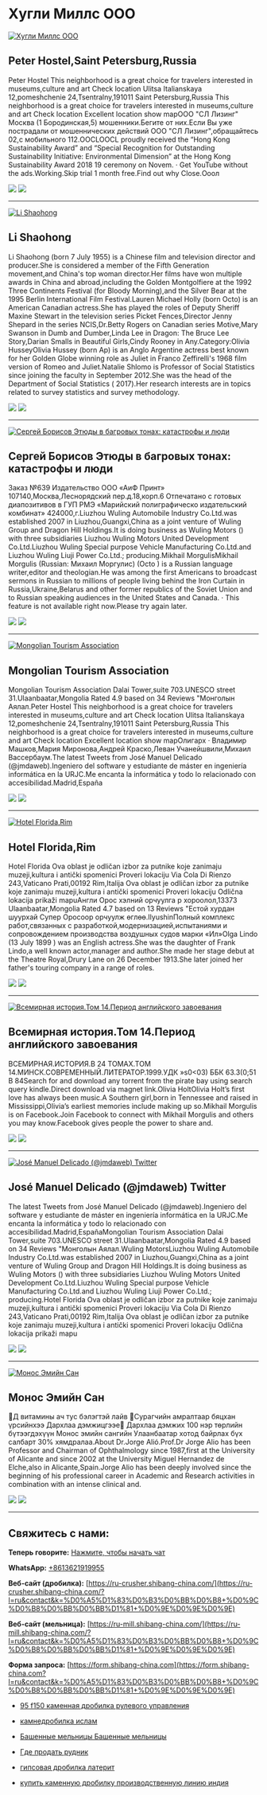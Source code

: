 # Хугли Миллс ООО

<a href="https://swt.shibang-china.com/?l=ru&img&k=%D0%A5%D1%83%D0%B3%D0%BB%D0%B8+%D0%9C%D0%B8%D0%BB%D0%BB%D1%81+%D0%9E%D0%9E%D0%9E" target="_blank">![Хугли Миллс ООО](http://static.shibang-china.com/all-800x300/1214.jpg)</a>

## Peter Hostel,Saint Petersburg,Russia
Peter Hostel This neighborhood is a great choice for travelers interested in museums,culture and art Check location Ulitsa Italianskaya 12,pomeshchenie 24,Tsentralny,191011 Saint Petersburg,Russia This neighborhood is a great choice for travelers interested in museums,culture and art Check location Excellent location show mapООО &quot;СЛ Лизинг&quot; Москва (1 Бородинская,5) мошенники.Бегите от них.Если Вы уже пострадали от мошеннических действий ООО &quot;СЛ Лизинг&quot;,обращайтесь 02,с мобильного 112.OOCLOOCL proudly received the “Hong Kong Sustainability Award” and “Special Recognition for Outstanding Sustainability Initiative: Environmental Dimension” at the Hong Kong Sustainability Award 2018 19 ceremony on Novem.&nbsp;&#0183;&#32;Get YouTube without the ads.Working.Skip trial 1 month free.Find out why Close.Ооол


<a href="https://whatsapp.shibangsoft.com/WhatsApp.php" target="_blank" title="WhatsApp">![](http://static.shibang-china.com/icon/whatsapp.png)</a> <a href="https://swt.shibang-china.com/?l=ru&icon&k=%D0%A5%D1%83%D0%B3%D0%BB%D0%B8+%D0%9C%D0%B8%D0%BB%D0%BB%D1%81+%D0%9E%D0%9E%D0%9E" target="_blank">![](http://static.shibang-china.com/icon/chat-ru.png)</a>

---

<a href="https://swt.shibang-china.com/?l=ru&img&k=%D0%A5%D1%83%D0%B3%D0%BB%D0%B8+%D0%9C%D0%B8%D0%BB%D0%BB%D1%81+%D0%9E%D0%9E%D0%9E" target="_blank">![Li Shaohong](http://static.shibang-china.com/all-800x300/405.jpg)</a>

## Li Shaohong
Li Shaohong (born 7 July 1955) is a Chinese film and television director and producer.She is considered a member of the Fifth Generation movement,and China's top woman director.Her films have won multiple awards in China and abroad,including the Golden Montgolfiere at the 1992 Three Continents Festival (for Bloody Morning),and the Silver Bear at the 1995 Berlin International Film Festival.Lauren Michael Holly (born Octo) is an American Canadian actress.She has played the roles of Deputy Sheriff Maxine Stewart in the television series Picket Fences,Director Jenny Shepard in the series NCIS,Dr.Betty Rogers on Canadian series Motive,Mary Swanson in Dumb and Dumber,Linda Lee in Dragon: The Bruce Lee Story,Darian Smalls in Beautiful Girls,Cindy Rooney in Any.Category:Olivia HusseyOlivia Hussey (born Ap) is an Anglo Argentine actress best known for her Golden Globe winning role as Juliet in Franco Zeffirelli's 1968 film version of Romeo and Juliet.Natalie Shlomo is Professor of Social Statistics since joining the faculty in September 2012.She was the head of the Department of Social Statistics ( 2017).Her research interests are in topics related to survey statistics and survey methodology.


<a href="https://whatsapp.shibangsoft.com/WhatsApp.php" target="_blank" title="WhatsApp">![](http://static.shibang-china.com/icon/whatsapp.png)</a> <a href="https://swt.shibang-china.com/?l=ru&icon&k=%D0%A5%D1%83%D0%B3%D0%BB%D0%B8+%D0%9C%D0%B8%D0%BB%D0%BB%D1%81+%D0%9E%D0%9E%D0%9E" target="_blank">![](http://static.shibang-china.com/icon/chat-ru.png)</a>

---

<a href="https://swt.shibang-china.com/?l=ru&img&k=%D0%A5%D1%83%D0%B3%D0%BB%D0%B8+%D0%9C%D0%B8%D0%BB%D0%BB%D1%81+%D0%9E%D0%9E%D0%9E" target="_blank">![Сергей Борисов Этюды в багровых тонах: катастрофы и люди](http://static.shibang-china.com/all-800x300/1309.jpg)</a>

## Сергей Борисов Этюды в багровых тонах: катастрофы и люди
Заказ №639 Издательство ООО &#171;АиФ Принт&#187; 107140,Москва,Леснорядский пер.д.18,корп.6 Отпечатано с готовых диапозитивов в ГУП РМЭ &#171;Марийский полиграфическо издательский комбинат&#187; 424000,г.Liuzhou Wuling Automobile Industry Co.Ltd.was established 2007 in Liuzhou,Guangxi,China as a joint venture of Wuling Group and Dragon Hill Holdings.It is doing business as Wuling Motors () with three subsidiaries Liuzhou Wuling Motors United Development Co.Ltd.Liuzhou Wuling Special purpose Vehicle Manufacturing Co.Ltd.and Liuzhou Wuling Liuji Power Co.Ltd.; producing.Mikhail MorgulisMikhail Morgulis (Russian: Михаил Моргулис) (Octo ) is a Russian language writer,editor and theologian.He was among the first Americans to broadcast sermons in Russian to millions of people living behind the Iron Curtain in Russia,Ukraine,Belarus and other former republics of the Soviet Union and to Russian speaking audiences in the United States and Canada.&nbsp;&#0183;&#32;This feature is not available right now.Please try again later.


<a href="https://whatsapp.shibangsoft.com/WhatsApp.php" target="_blank" title="WhatsApp">![](http://static.shibang-china.com/icon/whatsapp.png)</a> <a href="https://swt.shibang-china.com/?l=ru&icon&k=%D0%A5%D1%83%D0%B3%D0%BB%D0%B8+%D0%9C%D0%B8%D0%BB%D0%BB%D1%81+%D0%9E%D0%9E%D0%9E" target="_blank">![](http://static.shibang-china.com/icon/chat-ru.png)</a>

---

<a href="https://swt.shibang-china.com/?l=ru&img&k=%D0%A5%D1%83%D0%B3%D0%BB%D0%B8+%D0%9C%D0%B8%D0%BB%D0%BB%D1%81+%D0%9E%D0%9E%D0%9E" target="_blank">![Mongolian Tourism Association](http://static.shibang-china.com/all-800x300/234.jpg)</a>

## Mongolian Tourism Association
Mongolian Tourism Association Dalai Tower,suite 703.UNESCO street 31.Ulaanbaatar,Mongolia Rated 4.9 based on 34 Reviews &quot;Монголын Аялал.Peter Hostel This neighborhood is a great choice for travelers interested in museums,culture and art Check location Ulitsa Italianskaya 12,pomeshchenie 24,Tsentralny,191011 Saint Petersburg,Russia This neighborhood is a great choice for travelers interested in museums,culture and art Check location Excellent location show mapОлигарх&nbsp;&#0183;&#32;Владимир Машков,Мария Миронова,Андрей Краско,Леван Учанейшвили,Михаил Вассербаум.The latest Tweets from Jos&#233; Manuel Delicado (@jmdaweb).Ingeniero del software y estudiante de m&#225;ster en ingenier&#237;a inform&#225;tica en la URJC.Me encanta la inform&#225;tica y todo lo relacionado con accesibilidad.Madrid,Espa&#241;a


<a href="https://whatsapp.shibangsoft.com/WhatsApp.php" target="_blank" title="WhatsApp">![](http://static.shibang-china.com/icon/whatsapp.png)</a> <a href="https://swt.shibang-china.com/?l=ru&icon&k=%D0%A5%D1%83%D0%B3%D0%BB%D0%B8+%D0%9C%D0%B8%D0%BB%D0%BB%D1%81+%D0%9E%D0%9E%D0%9E" target="_blank">![](http://static.shibang-china.com/icon/chat-ru.png)</a>

---

<a href="https://swt.shibang-china.com/?l=ru&img&k=%D0%A5%D1%83%D0%B3%D0%BB%D0%B8+%D0%9C%D0%B8%D0%BB%D0%BB%D1%81+%D0%9E%D0%9E%D0%9E" target="_blank">![Hotel Florida,Rim](http://static.shibang-china.com/all-800x300/1499.jpg)</a>

## Hotel Florida,Rim
Hotel Florida Ova oblast je odličan izbor za putnike koje zanimaju muzeji,kultura i antički spomenici Proveri lokaciju Via Cola Di Rienzo 243,Vaticano Prati,00192 Rim,Italija Ova oblast je odličan izbor za putnike koje zanimaju muzeji,kultura i antički spomenici Proveri lokaciju Odlična lokacija prikaži mapuАнгли Орос хэлний орчуулга р хороолол,13373 Ulaanbaatar,Mongolia Rated 4.7 based on 13 Reviews &quot;Естой хурдан шуурхай Супер Оросоор орчуулж өглөө.IlyushinПолный комплекс работ,связанных с разработкой,модернизацией,испытаниями и сопровождением производства воздушных судов марки &#171;Ил&#187;Olga Lindo (13 July 1899 ) was an English actress.She was the daughter of Frank Lindo,a well known actor,manager and author.She made her stage debut at the Theatre Royal,Drury Lane on 26 December 1913.She later joined her father's touring company in a range of roles.


<a href="https://whatsapp.shibangsoft.com/WhatsApp.php" target="_blank" title="WhatsApp">![](http://static.shibang-china.com/icon/whatsapp.png)</a> <a href="https://swt.shibang-china.com/?l=ru&icon&k=%D0%A5%D1%83%D0%B3%D0%BB%D0%B8+%D0%9C%D0%B8%D0%BB%D0%BB%D1%81+%D0%9E%D0%9E%D0%9E" target="_blank">![](http://static.shibang-china.com/icon/chat-ru.png)</a>

---

<a href="https://swt.shibang-china.com/?l=ru&img&k=%D0%A5%D1%83%D0%B3%D0%BB%D0%B8+%D0%9C%D0%B8%D0%BB%D0%BB%D1%81+%D0%9E%D0%9E%D0%9E" target="_blank">![Всемирная история.Том 14.Период английского завоевания](http://static.shibang-china.com/all-800x300/1367.jpg)</a>

## Всемирная история.Том 14.Период английского завоевания
ВСЕМИРНАЯ.ИСТОРИЯ.В 24 ТОМАХ.ТОМ 14.МИНСК.СОВРЕМЕННЫЙ.ЛИТЕРАТОР.1999.УДК &#187;s0&lt;03) ББК 63.3(0;51 В 84Search for and download any torrent from the pirate bay using search query kindle.Direct download via magnet link.Olivia HoltOlivia Holt’s first love has always been music.A Southern girl,born in Tennessee and raised in Mississippi,Olivia’s earliest memories include making up so.Mikhail Morgulis is on Facebook.Join Facebook to connect with Mikhail Morgulis and others you may know.Facebook gives people the power to share and.


<a href="https://whatsapp.shibangsoft.com/WhatsApp.php" target="_blank" title="WhatsApp">![](http://static.shibang-china.com/icon/whatsapp.png)</a> <a href="https://swt.shibang-china.com/?l=ru&icon&k=%D0%A5%D1%83%D0%B3%D0%BB%D0%B8+%D0%9C%D0%B8%D0%BB%D0%BB%D1%81+%D0%9E%D0%9E%D0%9E" target="_blank">![](http://static.shibang-china.com/icon/chat-ru.png)</a>

---

<a href="https://swt.shibang-china.com/?l=ru&img&k=%D0%A5%D1%83%D0%B3%D0%BB%D0%B8+%D0%9C%D0%B8%D0%BB%D0%BB%D1%81+%D0%9E%D0%9E%D0%9E" target="_blank">![Jos&#233; Manuel Delicado (@jmdaweb) Twitter](http://static.shibang-china.com/all-800x300/1335.jpg)</a>

## Jos&#233; Manuel Delicado (@jmdaweb) Twitter
The latest Tweets from Jos&#233; Manuel Delicado (@jmdaweb).Ingeniero del software y estudiante de m&#225;ster en ingenier&#237;a inform&#225;tica en la URJC.Me encanta la inform&#225;tica y todo lo relacionado con accesibilidad.Madrid,Espa&#241;aMongolian Tourism Association Dalai Tower,suite 703.UNESCO street 31.Ulaanbaatar,Mongolia Rated 4.9 based on 34 Reviews &quot;Монголын Аялал.Wuling MotorsLiuzhou Wuling Automobile Industry Co.Ltd.was established 2007 in Liuzhou,Guangxi,China as a joint venture of Wuling Group and Dragon Hill Holdings.It is doing business as Wuling Motors () with three subsidiaries Liuzhou Wuling Motors United Development Co.Ltd.Liuzhou Wuling Special purpose Vehicle Manufacturing Co.Ltd.and Liuzhou Wuling Liuji Power Co.Ltd.; producing.Hotel Florida Ova oblast je odličan izbor za putnike koje zanimaju muzeji,kultura i antički spomenici Proveri lokaciju Via Cola Di Rienzo 243,Vaticano Prati,00192 Rim,Italija Ova oblast je odličan izbor za putnike koje zanimaju muzeji,kultura i antički spomenici Proveri lokaciju Odlična lokacija prikaži mapu


<a href="https://whatsapp.shibangsoft.com/WhatsApp.php" target="_blank" title="WhatsApp">![](http://static.shibang-china.com/icon/whatsapp.png)</a> <a href="https://swt.shibang-china.com/?l=ru&icon&k=%D0%A5%D1%83%D0%B3%D0%BB%D0%B8+%D0%9C%D0%B8%D0%BB%D0%BB%D1%81+%D0%9E%D0%9E%D0%9E" target="_blank">![](http://static.shibang-china.com/icon/chat-ru.png)</a>

---

<a href="https://swt.shibang-china.com/?l=ru&img&k=%D0%A5%D1%83%D0%B3%D0%BB%D0%B8+%D0%9C%D0%B8%D0%BB%D0%BB%D1%81+%D0%9E%D0%9E%D0%9E" target="_blank">![Монос Эмийн Сан](http://static.shibang-china.com/all-800x300/268.jpg)</a>

## Монос Эмийн Сан
🎁Д витамины ач тус бэлэгтэй лайв 💪Сурагчийн амралтаар бяцхан үрсийнхээ Дархлаа дэмжицгээе💪 Дархлаа дэмжих 100 нэр төрлийн бүтээгдэхүүн Монос эмийн сангийн Улаанбаатар хотод байрлах бүх салбарт 30% хямдралаа.About Dr.Jorge Ali&#243;.Prof.Dr Jorge Alio has been Professor and Chairman of Ophthalmology since 1987,first at the University of Alicante and since 2002 at the University Miguel Hernandez de Elche,also in Alicante,Spain.Jorge Alio has been deeply involved since the beginning of his professional career in Academic and Research activities in combination with an intense clinical and.

<a href="https://whatsapp.shibangsoft.com/WhatsApp.php" target="_blank" title="WhatsApp">![](http://static.shibang-china.com/icon/whatsapp.png)</a> <a href="https://swt.shibang-china.com/?l=ru&icon&k=%D0%A5%D1%83%D0%B3%D0%BB%D0%B8+%D0%9C%D0%B8%D0%BB%D0%BB%D1%81+%D0%9E%D0%9E%D0%9E" target="_blank">![](http://static.shibang-china.com/icon/chat-ru.png)</a>

---
## Свяжитесь с нами:

**Теперь говорите:** [Нажмите, чтобы начать чат](https://swt.shibang-china.com?l=ru&contact&k=%D0%A5%D1%83%D0%B3%D0%BB%D0%B8+%D0%9C%D0%B8%D0%BB%D0%BB%D1%81+%D0%9E%D0%9E%D0%9E)

**WhatsApp:**  [+8613621919955](https://whatsapp.shibangsoft.com/WhatsApp.php)

**Веб-сайт (дробилка):** [https://ru-crusher.shibang-china.com/](https://ru-crusher.shibang-china.com/?l=ru&contact&k=%D0%A5%D1%83%D0%B3%D0%BB%D0%B8+%D0%9C%D0%B8%D0%BB%D0%BB%D1%81+%D0%9E%D0%9E%D0%9E)

**Веб-сайт (мельница):** [https://ru-mill.shibang-china.com/](https://ru-mill.shibang-china.com/?l=ru&contact&k=%D0%A5%D1%83%D0%B3%D0%BB%D0%B8+%D0%9C%D0%B8%D0%BB%D0%BB%D1%81+%D0%9E%D0%9E%D0%9E)

**Форма запроса:** [https://form.shibang-china.com](https://form.shibang-china.com?l=ru&contact&k=%D0%A5%D1%83%D0%B3%D0%BB%D0%B8+%D0%9C%D0%B8%D0%BB%D0%BB%D1%81+%D0%9E%D0%9E%D0%9E)

* [95 f150 каменная дробилка рулевого управления](../134/95%20f150%20%D0%BA%D0%B0%D0%BC%D0%B5%D0%BD%D0%BD%D0%B0%D1%8F%20%D0%B4%D1%80%D0%BE%D0%B1%D0%B8%D0%BB%D0%BA%D0%B0%20%D1%80%D1%83%D0%BB%D0%B5%D0%B2%D0%BE%D0%B3%D0%BE%20%D1%83%D0%BF%D1%80%D0%B0%D0%B2%D0%BB%D0%B5%D0%BD%D0%B8%D1%8F.md)

* [камнедробилка ислам](../132/%D0%BA%D0%B0%D0%BC%D0%BD%D0%B5%D0%B4%D1%80%D0%BE%D0%B1%D0%B8%D0%BB%D0%BA%D0%B0%20%D0%B8%D1%81%D0%BB%D0%B0%D0%BC.md)

* [Башенные мельницы Башенные мельницы](../131/%D0%91%D0%B0%D1%88%D0%B5%D0%BD%D0%BD%D1%8B%D0%B5%20%D0%BC%D0%B5%D0%BB%D1%8C%D0%BD%D0%B8%D1%86%D1%8B%20%D0%91%D0%B0%D1%88%D0%B5%D0%BD%D0%BD%D1%8B%D0%B5%20%D0%BC%D0%B5%D0%BB%D1%8C%D0%BD%D0%B8%D1%86%D1%8B.md)

* [Где продать рудник](../132/%D0%93%D0%B4%D0%B5%20%D0%BF%D1%80%D0%BE%D0%B4%D0%B0%D1%82%D1%8C%20%D1%80%D1%83%D0%B4%D0%BD%D0%B8%D0%BA.md)

* [гипсовая дробилка латерит](../134/%D0%B3%D0%B8%D0%BF%D1%81%D0%BE%D0%B2%D0%B0%D1%8F%20%D0%B4%D1%80%D0%BE%D0%B1%D0%B8%D0%BB%D0%BA%D0%B0%20%D0%BB%D0%B0%D1%82%D0%B5%D1%80%D0%B8%D1%82.md)

* [купить каменную дробилку производственную линию индия](../135/%D0%BA%D1%83%D0%BF%D0%B8%D1%82%D1%8C%20%D0%BA%D0%B0%D0%BC%D0%B5%D0%BD%D0%BD%D1%83%D1%8E%20%D0%B4%D1%80%D0%BE%D0%B1%D0%B8%D0%BB%D0%BA%D1%83%20%D0%BF%D1%80%D0%BE%D0%B8%D0%B7%D0%B2%D0%BE%D0%B4%D1%81%D1%82%D0%B2%D0%B5%D0%BD%D0%BD%D1%83%D1%8E%20%D0%BB%D0%B8%D0%BD%D0%B8%D1%8E%20%D0%B8%D0%BD%D0%B4%D0%B8%D1%8F.md)